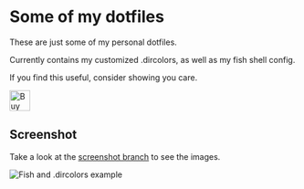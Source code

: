 # Some of my dotfiles

These are just some of my personal dotfiles.

Currently contains my customized .dircolors, as well as my fish shell config.

If you find this useful, consider showing you care.

<a href='https://ko-fi.com/A0A74VYT1' target='_blank'><img height='36' style='border:0px;height:36px;' src='https://cdn.ko-fi.com/cdn/kofi2.png?v=2' border='0' alt='Buy Me a Coffee at ko-fi.com' /></a>

## Screenshot

Take a look at the [screenshot branch](/../tree/screenshot "screenshot branch") to see the images.

![Fish and .dircolors example](/../screenshot/fish_dircolors.png?raw=true "Fisn and .dircolors exmaple")

